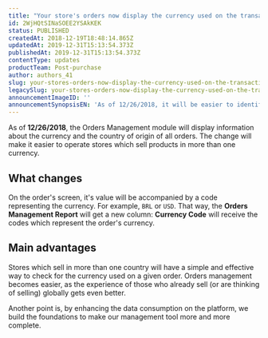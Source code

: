 ```yaml
---
title: "Your store's orders now display the currency used on the transaction"
id: 2WjHQtSINaSOEE2YSAkKEK
status: PUBLISHED
createdAt: 2018-12-19T18:48:14.865Z
updatedAt: 2019-12-31T15:13:54.373Z
publishedAt: 2019-12-31T15:13:54.373Z
contentType: updates
productTeam: Post-purchase
author: authors_41
slug: your-stores-orders-now-display-the-currency-used-on-the-transaction
legacySlug: your-stores-orders-now-display-the-currency-used-on-the-transaction
announcementImageID: ''
announcementSynopsisEN: 'As of 12/26/2018, it will be easier to identify the currency and country of origin of all orders.'
---
```


As of __12/26/2018__, the Orders Management module will display information about the currency and the country of origin of all orders. The change will make it easier to operate stores which sell products in more than one currency.


## What changes
On the order's screen, it's value will be accompanied by a code representing the currency. For example, `BRL` or `USD`. That way, the __Orders Management Report__ will get a new column: __Currency Code__ will receive the codes which represent the order's currency.


## Main advantages
Stores which sell in more than one country will have a simple and effective way to check for the currency used on a given order. Orders management becomes easier, as the experience of those who already sell (or are thinking of selling) globally gets even better.

Another point is, by enhancing the data consumption on the platform, we build the foundations to make our management tool more and more complete.
